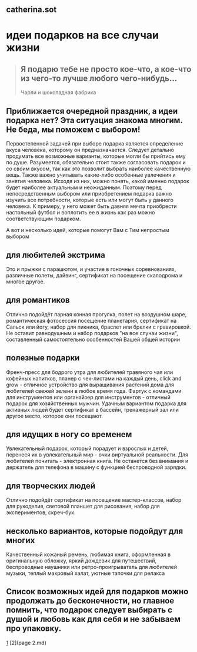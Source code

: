 ## catherina.sot

# идеи подарков на все случаи жизни


> ## Я подарю тебе не просто кое-что, а кое-что из чего-то лучше любого чего-нибудь...
> Чарли и шоколадная фабрика

## Приближается очередной праздник, а идеи подарка нет? Эта ситуация знакома многим. Не беда, мы поможем с выбором!


Первостепенной задачей при выборе подарка является определение вкуса человека, которому он предназначается. Следует детально продумать все возможные варианты, которые могли бы прийтись ему по душе. Разумеется, обязательно стоит также согласовать подарок и со своим вкусом, так как это позволит выбрать наиболее качественную вещь. Также важно учитывать какие-либо особенные увлечения и занятия человека. Исходя из них, можно понять, какой именно подарок будет наиболее актуальным и неожиданным. Поэтому перед непосредственным выбором или приобретением подарка важно изучить все потребности, которые есть или могут быть у данного человека. К примеру, у него может быть давняя мечта приобрести настольный футбол и воплотить ее в жизнь как раз можно соответствующим подарком.

А вот и несколько идей, которые помогут Вам с Тим непростым выбором

## для любителей экстрима
Это и прыжки с парашютом, и участие в гоночных соревнованиях, различные полеты, дайвинг, сертификат на посещение скалодрома и многое другое. 


## для романтиков
Отлично подойдёт парная конная прогулка, полет на воздушном шаре, романтическая фотосессия посещение планетария, сертификат на Сальск или йогу, набор для пикника, браслет или брелки с гравировкой. Не оставит равнодушным и набор подарков "на все случаи жизни", составленный самостоятельно особенностей Вашей общей истории

## полезные подарки
Френч-пресс для бодрого утра для любителей травяного чая или кофейных напитков,  планер с чек-листами на каждый день, click and grow  - отличное устройство для выращивания растений дома для любителей свежей зелени в любое время года. Фартук с командами для инструментов или органайзер для инструментов - отличный подарок для хозяйственных мужчин.
Удачным вариантом подарка для активных людей будет сертификат в бассейн, тренажерный зал или другое место, которое они посещают.

## для идущих в ногу со временем
Увлекательный подарок, который порадует и взрослых и детей, перенеся их в увлекательный мир - очки виртуальной реальности. 
Для любителей почитать - электронная книга. Не останется без внимания и держатель для телефона в машину с функцией беспроводной зарядки.

## для творческих людей
Отлично подойдёт сертификат на посещение мастер-классов, набор для рукоделия, световой планшет для рисования, набор для экспериментов, скреч-бук.

## несколько вариантов, которые подойдут для многих
Качественный кожаный ремень, любимая книга, оформленная в оригинальную обложку, яркий дождевик для путешествий, беспроводные наушники или ретро-проигрыватель для любителей музыки, теплый махровый халат, уютные тапочки для релакса


## Список возможных идей для подарков можно продолжать до бесконечности, но главное помнить, что подарок следует выбирать с душой и любовь как для себя и не забываем про упаковку. 


[1](index.md) [2](page 2.md)
